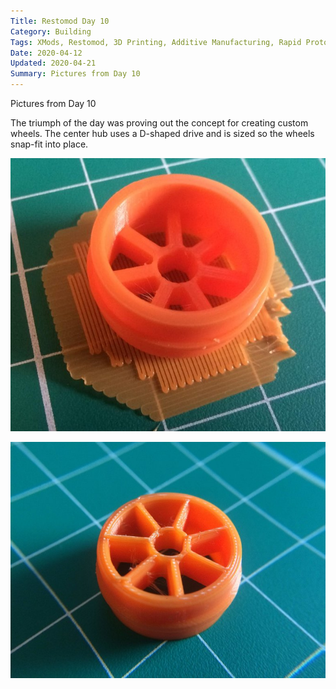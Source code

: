 ```yaml
---
Title: Restomod Day 10
Category: Building
Tags: XMods, Restomod, 3D Printing, Additive Manufacturing, Rapid Prototyping
Date: 2020-04-12
Updated: 2020-04-21
Summary: Pictures from Day 10
---
```


Pictures from Day 10

The triumph of the day was proving out the concept for creating custom wheels.
The center hub uses a D-shaped drive and is sized so the wheels snap-fit into
place.

![Seven Spoke Wheel on printing raft](img/IMG_5269.jpg)

![Seven Spoke Wheel close up](img/IMG_5271.jpg)
